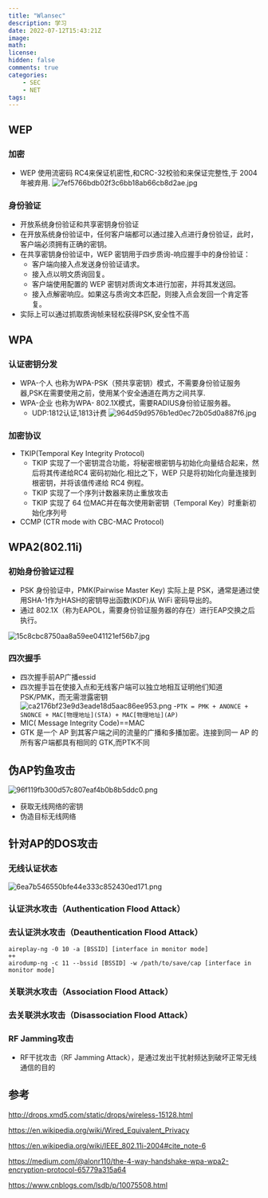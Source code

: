 ```yaml
---
title: "Wlansec"
description: 学习
date: 2022-07-12T15:43:21Z
image: 
math: 
license: 
hidden: false
comments: true
categories:
    - SEC
    - NET
tags:
---
```

## WEP
### 加密
- WEP 使用流密码 RC4来保证机密性,和CRC-32校验和来保证完整性,于 2004 年被弃用.
![7ef5766bdb02f3c6bb18ab66cb8d2ae.jpg](7ef5766bdb02f3c6bb18ab66cb8d2ae.jpg)
### 身份验证
- 开放系统身份验证和共享密钥身份验证
- 在开放系统身份验证中，任何客户端都可以通过接入点进行身份验证，此时，客户端必须拥有正确的密钥。
- 在共享密钥身份验证中，WEP 密钥用于四步质询-响应握手中的身份验证：
	- 客户端向接入点发送身份验证请求。
	- 接入点以明文质询回复。
	- 客户端使用配置的 WEP 密钥对质询文本进行加密，并将其发送回。
	- 接入点解密响应。如果这与质询文本匹配，则接入点会发回一个肯定答复。
- 实际上可以通过抓取质询帧来轻松获得PSK,安全性不高
## WPA
### 认证密钥分发
- WPA-个人
也称为WPA-PSK（预共享密钥）模式，不需要身份验证服务器,PSK在需要使用之前，使用某个安全通道在两方之间共享.
- WPA-企业
也称为WPA- 802.1X模式，需要RADIUS身份验证服务器。
	- UDP:1812认证,1813计费
![964d59d9576b1ed0ec72b05d0a887f6.jpg](964d59d9576b1ed0ec72b05d0a887f6.jpg)


### 加密协议
- TKIP(Temporal Key Integrity Protocol)
	- TKIP 实现了一个密钥混合功能，将秘密根密钥与初始化向量结合起来，然后将其传递给RC4 密码初始化.相比之下，WEP 只是将初始化向量连接到根密钥，并将该值传递给 RC4 例程。
	- TKIP 实现了一个序列计数器来防止重放攻击
	- TKIP 实现了 64 位MAC并在每次使用新密钥（Temporal Key）时重新初始化序列号
- CCMP (CTR mode with CBC-MAC Protocol)
## WPA2(802.11i) 
### 初始身份验证过程
- PSK 身份验证中，PMK(Pairwise Master Key) 实际上是 PSK，通常是通过使用SHA-1作为HASH的密钥导出函数(KDF)从 WiFi 密码导出的。
- 通过 802.1X（称为EAPOL，需要身份验证服务器的存在）进行EAP交换之后执行。

![15c8cbc8750aa8a59ee041121ef56b7.jpg](15c8cbc8750aa8a59ee041121ef56b7.jpg)

### 四次握手
- 四次握手前AP广播essid
- 四次握手旨在使接入点和无线客户端可以独立地相互证明他们知道 PSK/PMK，而无需泄露密钥
![ca2176bf23e9d3eade18d5aac86ee953.png](ca2176bf23e9d3eade18d5aac86ee953.png)
-`PTK = PMK + ANONCE + SNONCE + MAC[物理地址](STA) + MAC[物理地址](AP)` 
 - MIC( Message Integrity Code)==MAC
- GTK 是一个 AP 到其客户端之间的流量的广播和多播加密。连接到同一 AP 的所有客户端都具有相同的 GTK,而PTK不同

## 伪AP钓鱼攻击
![96f119fb300d57c807eaf4b0b8b5ddc0.png](96f119fb300d57c807eaf4b0b8b5ddc0.png)
- 获取无线网络的密钥
- 伪造目标无线网络

## 针对AP的DOS攻击
### 无线认证状态
![6ea7b546550bfe44e333c852430ed171.png](6ea7b546550bfe44e333c852430ed171.png)
### 认证洪水攻击（Authentication Flood Attack）
### 去认证洪水攻击（Deauthentication Flood Attack）
```
aireplay-ng -0 10 -a [BSSID] [interface in monitor mode]
++
airodump-ng -c 11 --bssid [BSSID] -w /path/to/save/cap [interface in monitor mode]
```
### 关联洪水攻击（Association Flood Attack）
### 去关联洪水攻击（Disassociation Flood Attack）
### RF Jamming攻击
- RF干扰攻击（RF Jamming Attack），是通过发出干扰射频达到破坏正常无线通信的目的
## 参考
http://drops.xmd5.com/static/drops/wireless-15128.html

https://en.wikipedia.org/wiki/Wired_Equivalent_Privacy

https://en.wikipedia.org/wiki/IEEE_802.11i-2004#cite_note-6

https://medium.com/@alonr110/the-4-way-handshake-wpa-wpa2-encryption-protocol-65779a315a64

https://www.cnblogs.com/lsdb/p/10075508.html